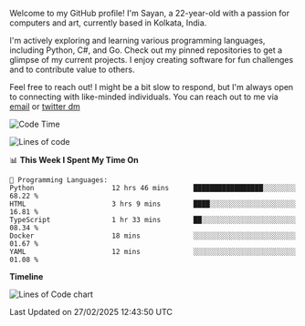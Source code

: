 Welcome to my GitHub profile! I'm Sayan, a 22-year-old with a passion for computers and art, currently based in Kolkata, India.

I'm actively exploring and learning various programming languages, including Python, C#, and Go. Check out my pinned repositories to get a glimpse of my current projects. I enjoy creating software for fun challenges and to contribute value to others.

Feel free to reach out! I might be a bit slow to respond, but I'm always open to connecting with like-minded individuals. You can reach out to me via [email](mailto:me@sayanbiswas.in) or [twitter dm](https://twitter.com/TheDankDel)

<!--START_SECTION:waka-->
![Code Time](http://img.shields.io/badge/Code%20Time-2%2C111%20hrs%2042%20mins-blue)

![Lines of code](https://img.shields.io/badge/From%20Hello%20World%20I%27ve%20Written-7.3%20million%20lines%20of%20code-blue)

📊 **This Week I Spent My Time On** 

```text
💬 Programming Languages: 
Python                   12 hrs 46 mins      █████████████████░░░░░░░░   68.22 % 
HTML                     3 hrs 9 mins        ████░░░░░░░░░░░░░░░░░░░░░   16.81 % 
TypeScript               1 hr 33 mins        ██░░░░░░░░░░░░░░░░░░░░░░░   08.34 % 
Docker                   18 mins             ░░░░░░░░░░░░░░░░░░░░░░░░░   01.67 % 
YAML                     12 mins             ░░░░░░░░░░░░░░░░░░░░░░░░░   01.08 % 
```

**Timeline**

![Lines of Code chart](https://raw.githubusercontent.com/Dank-del/Dank-del/main/assets/bar_graph.png)


 Last Updated on 27/02/2025 12:43:50 UTC
<!--END_SECTION:waka-->

